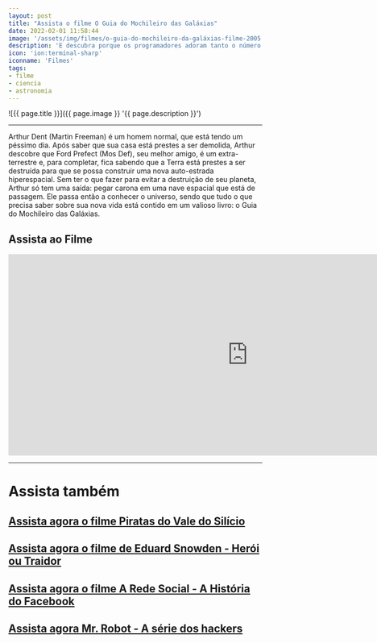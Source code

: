 ```yaml
---
layout: post
title: "Assista o filme O Guia do Mochileiro das Galáxias"
date: 2022-02-01 11:58:44
image: '/assets/img/filmes/o-guia-do-mochileiro-da-galáxias-filme-2005.jpg'
description: 'E descubra porque os programadores adoram tanto o número 42 .'
icon: 'ion:terminal-sharp'
iconname: 'Filmes'
tags:
- filme
- ciencia
- astronomia
---
```


![{{ page.title }}]({{ page.image }} '{{ page.description }}')

---

Arthur Dent (Martin Freeman) é um homem normal, que está tendo um péssimo dia. Após saber que sua casa está prestes a ser demolida, Arthur descobre que Ford Prefect (Mos Def), seu melhor amigo, é um extra-terrestre e, para completar, fica sabendo que a Terra está prestes a ser destruída para que se possa construir uma nova auto-estrada hiperespacial. Sem ter o que fazer para evitar a destruição de seu planeta, Arthur só tem uma saída: pegar carona em uma nave espacial que está de passagem. Ele passa então a conhecer o universo, sendo que tudo o que precisa saber sobre sua nova vida está contido em um valioso livro: o Guia do Mochileiro das Galáxias.

## Assista ao Filme

<script async src="https://pagead2.googlesyndication.com/pagead/js/adsbygoogle.js"></script>
<!-- Informat -->
<ins class="adsbygoogle"
     style="display:block"
     data-ad-client="ca-pub-2838251107855362"
     data-ad-slot="2327980059"
     data-ad-format="auto"
     data-full-width-responsive="true"></ins>
<script>
(adsbygoogle = window.adsbygoogle || []).push({});
</script>

<iframe style="border:none;" src="https://drive.google.com/file/d/1703_DcnBb9axrW0t3BwZXpl_7O5nZiY7/preview" width="950" height="400" allowfullscreen></iframe>

---
# Assista também
## [Assista agora o filme Piratas do Vale do Silício](https://terminalroot.com.br/2019/08/assista-agora-o-filme-piratas-do-vale-do-silicio.html)
## [Assista agora o filme de Eduard Snowden - Herói ou Traidor](https://terminalroot.com.br/2019/07/assista-o-filme-de-eduard-snowden-completo.html)
## [Assista agora o filme A Rede Social - A História do Facebook](https://terminalroot.com.br/2019/08/assista-agora-o-filme-a-rede-social-a-historia-do-facebook.html)
## [Assista agora Mr. Robot - A série dos hackers](https://terminalroot.com.br/2020/06/assista-agora-mr-robot-a-serie-dos-hackers.html)


